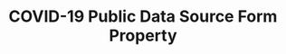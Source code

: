 ---
# -------------------------- #
#        CONTENT TYPE        #
# -------------------------- #

product-type: "connect"
content-type: "api-form"
form-type: "source"
key: "source-form-properties-covid-19-object"


# -------------------------- #
#        OBJECT INFO         #
# -------------------------- #

title: "COVID-19 Public Data Source Form Property"
api-type: "platform.covid-19"
display-name: "COVID-19 Public Data"

source-type: "saas"
docs-name: "covid-19"

description: ""


# -------------------------- #
#      OBJECT ATTRIBUTES     #
# -------------------------- #

uses-start-date: true

object-attributes:
  - name: "api_token"
    type: "string"
    required: true
    description: |
      A GitHub access token which allows access to any project the user wants to replicate data from. **Note**: This access token must have the `repo` scope at a minimum. Refer to the [{{ form-property.display-name }} documentation]({{ doc-link | append: "#create-access-token" }}) for more info.
    value: "<ACCESS_TOKEN>"
---